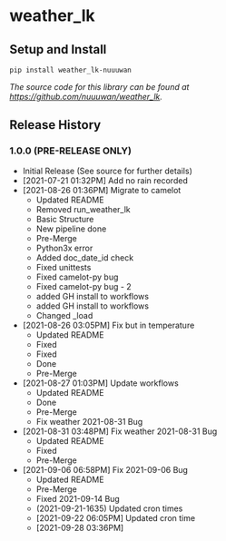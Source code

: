 # weather_lk

## Setup and Install

```
pip install weather_lk-nuuuwan
```
*The source code for this library can be found at https://github.com/nuuuwan/weather_lk.*

## Release History

### 1.0.0 (PRE-RELEASE ONLY)

* Initial Release (See source for further details)
* [2021-07-21 01:32PM] Add no rain recorded
* [2021-08-26 01:36PM] Migrate to camelot
  * Updated README
  * Removed run_weather_lk
  * Basic Structure
  * New pipeline done
  * Pre-Merge
  * Python3x error
  * Added doc_date_id check
  * Fixed unittests
  * Fixed camelot-py bug
  * Fixed camelot-py bug - 2
  * added GH install to workflows
  * added GH install to workflows
  * Changed _load
* [2021-08-26 03:05PM] Fix but in temperature
  * Updated README
  * Fixed
  * Fixed
  * Done
  * Pre-Merge
* [2021-08-27 01:03PM] Update workflows
  * Updated README
  * Done
  * Pre-Merge
  * Fix weather 2021-08-31 Bug
* [2021-08-31 03:48PM] Fix weather 2021-08-31 Bug
  * Updated README
  * Fixed
  * Pre-Merge
* [2021-09-06 06:58PM] Fix 2021-09-06 Bug
  * Updated README
  * Pre-Merge
  * Fixed 2021-09-14 Bug
  *  (2021-09-21-1635) Updated cron times
  *  [2021-09-22 06:05PM] Updated cron time
  *  [2021-09-28 03:36PM] 

